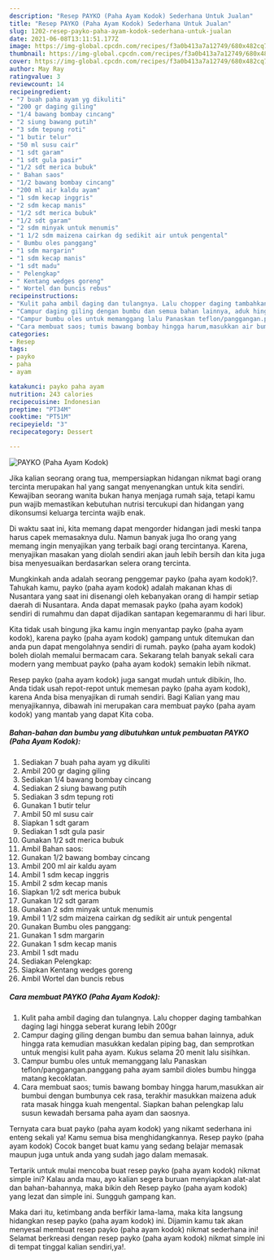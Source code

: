 ```yaml
---
description: "Resep PAYKO (Paha Ayam Kodok) Sederhana Untuk Jualan"
title: "Resep PAYKO (Paha Ayam Kodok) Sederhana Untuk Jualan"
slug: 1202-resep-payko-paha-ayam-kodok-sederhana-untuk-jualan
date: 2021-06-08T13:11:51.177Z
image: https://img-global.cpcdn.com/recipes/f3a0b413a7a12749/680x482cq70/payko-paha-ayam-kodok-foto-resep-utama.jpg
thumbnail: https://img-global.cpcdn.com/recipes/f3a0b413a7a12749/680x482cq70/payko-paha-ayam-kodok-foto-resep-utama.jpg
cover: https://img-global.cpcdn.com/recipes/f3a0b413a7a12749/680x482cq70/payko-paha-ayam-kodok-foto-resep-utama.jpg
author: May Ray
ratingvalue: 3
reviewcount: 14
recipeingredient:
- "7 buah paha ayam yg dikuliti"
- "200 gr daging giling"
- "1/4 bawang bombay cincang"
- "2 siung bawang putih"
- "3 sdm tepung roti"
- "1 butir telur"
- "50 ml susu cair"
- "1 sdt garam"
- "1 sdt gula pasir"
- "1/2 sdt merica bubuk"
- " Bahan saos"
- "1/2 bawang bombay cincang"
- "200 ml air kaldu ayam"
- "1 sdm kecap inggris"
- "2 sdm kecap manis"
- "1/2 sdt merica bubuk"
- "1/2 sdt garam"
- "2 sdm minyak untuk menumis"
- "1 1/2 sdm maizena cairkan dg sedikit air untuk pengental"
- " Bumbu oles panggang"
- "1 sdm margarin"
- "1 sdm kecap manis"
- "1 sdt madu"
- " Pelengkap"
- " Kentang wedges goreng"
- " Wortel dan buncis rebus"
recipeinstructions:
- "Kulit paha ambil daging dan tulangnya. Lalu chopper daging tambahkan daging lagi hingga seberat kurang lebih 200gr"
- "Campur daging giling dengan bumbu dan semua bahan lainnya, aduk hingga rata kemudian masukkan kedalan piping bag, dan semprotkan untuk mengisi kulit paha ayam. Kukus selama 20 menit lalu sisihkan."
- "Campur bumbu oles untuk memanggang lalu Panaskan teflon/panggangan.panggang paha ayam sambil dioles bumbu hingga matang kecoklatan."
- "Cara membuat saos; tumis bawang bombay hingga harum,masukkan air bumbui dengan bumbunya cek rasa, terakhir masukkan maizena aduk rata masak hingga kuah mengental. Siapkan bahan pelengkap lalu susun kewadah bersama paha ayam dan saosnya."
categories:
- Resep
tags:
- payko
- paha
- ayam

katakunci: payko paha ayam 
nutrition: 243 calories
recipecuisine: Indonesian
preptime: "PT34M"
cooktime: "PT51M"
recipeyield: "3"
recipecategory: Dessert

---
```



![PAYKO (Paha Ayam Kodok)](https://img-global.cpcdn.com/recipes/f3a0b413a7a12749/680x482cq70/payko-paha-ayam-kodok-foto-resep-utama.jpg)

Jika kalian seorang orang tua, mempersiapkan hidangan nikmat bagi orang tercinta merupakan hal yang sangat menyenangkan untuk kita sendiri. Kewajiban seorang  wanita bukan hanya menjaga rumah saja, tetapi kamu pun wajib memastikan kebutuhan nutrisi tercukupi dan hidangan yang dikonsumsi keluarga tercinta wajib enak.

Di waktu  saat ini, kita memang dapat mengorder hidangan jadi meski tanpa harus capek memasaknya dulu. Namun banyak juga lho orang yang memang ingin menyajikan yang terbaik bagi orang tercintanya. Karena, menyajikan masakan yang diolah sendiri akan jauh lebih bersih dan kita juga bisa menyesuaikan berdasarkan selera orang tercinta. 



Mungkinkah anda adalah seorang penggemar payko (paha ayam kodok)?. Tahukah kamu, payko (paha ayam kodok) adalah makanan khas di Nusantara yang saat ini disenangi oleh kebanyakan orang di hampir setiap daerah di Nusantara. Anda dapat memasak payko (paha ayam kodok) sendiri di rumahmu dan dapat dijadikan santapan kegemaranmu di hari libur.

Kita tidak usah bingung jika kamu ingin menyantap payko (paha ayam kodok), karena payko (paha ayam kodok) gampang untuk ditemukan dan anda pun dapat mengolahnya sendiri di rumah. payko (paha ayam kodok) boleh diolah memalui bermacam cara. Sekarang telah banyak sekali cara modern yang membuat payko (paha ayam kodok) semakin lebih nikmat.

Resep payko (paha ayam kodok) juga sangat mudah untuk dibikin, lho. Anda tidak usah repot-repot untuk memesan payko (paha ayam kodok), karena Anda bisa menyajikan di rumah sendiri. Bagi Kalian yang mau menyajikannya, dibawah ini merupakan cara membuat payko (paha ayam kodok) yang mantab yang dapat Kita coba.

<!--inarticleads1-->

##### Bahan-bahan dan bumbu yang dibutuhkan untuk pembuatan PAYKO (Paha Ayam Kodok):

1. Sediakan 7 buah paha ayam yg dikuliti
1. Ambil 200 gr daging giling
1. Sediakan 1/4 bawang bombay cincang
1. Sediakan 2 siung bawang putih
1. Sediakan 3 sdm tepung roti
1. Gunakan 1 butir telur
1. Ambil 50 ml susu cair
1. Siapkan 1 sdt garam
1. Sediakan 1 sdt gula pasir
1. Gunakan 1/2 sdt merica bubuk
1. Ambil  Bahan saos:
1. Gunakan 1/2 bawang bombay cincang
1. Ambil 200 ml air kaldu ayam
1. Ambil 1 sdm kecap inggris
1. Ambil 2 sdm kecap manis
1. Siapkan 1/2 sdt merica bubuk
1. Gunakan 1/2 sdt garam
1. Gunakan 2 sdm minyak untuk menumis
1. Ambil 1 1/2 sdm maizena cairkan dg sedikit air untuk pengental
1. Gunakan  Bumbu oles panggang:
1. Gunakan 1 sdm margarin
1. Gunakan 1 sdm kecap manis
1. Ambil 1 sdt madu
1. Sediakan  Pelengkap:
1. Siapkan  Kentang wedges goreng
1. Ambil  Wortel dan buncis rebus




<!--inarticleads2-->

##### Cara membuat PAYKO (Paha Ayam Kodok):

1. Kulit paha ambil daging dan tulangnya. Lalu chopper daging tambahkan daging lagi hingga seberat kurang lebih 200gr
1. Campur daging giling dengan bumbu dan semua bahan lainnya, aduk hingga rata kemudian masukkan kedalan piping bag, dan semprotkan untuk mengisi kulit paha ayam. Kukus selama 20 menit lalu sisihkan.
1. Campur bumbu oles untuk memanggang lalu Panaskan teflon/panggangan.panggang paha ayam sambil dioles bumbu hingga matang kecoklatan.
1. Cara membuat saos; tumis bawang bombay hingga harum,masukkan air bumbui dengan bumbunya cek rasa, terakhir masukkan maizena aduk rata masak hingga kuah mengental. Siapkan bahan pelengkap lalu susun kewadah bersama paha ayam dan saosnya.




Ternyata cara buat payko (paha ayam kodok) yang nikamt sederhana ini enteng sekali ya! Kamu semua bisa menghidangkannya. Resep payko (paha ayam kodok) Cocok banget buat kamu yang sedang belajar memasak maupun juga untuk anda yang sudah jago dalam memasak.

Tertarik untuk mulai mencoba buat resep payko (paha ayam kodok) nikmat simple ini? Kalau anda mau, ayo kalian segera buruan menyiapkan alat-alat dan bahan-bahannya, maka bikin deh Resep payko (paha ayam kodok) yang lezat dan simple ini. Sungguh gampang kan. 

Maka dari itu, ketimbang anda berfikir lama-lama, maka kita langsung hidangkan resep payko (paha ayam kodok) ini. Dijamin kamu tak akan menyesal membuat resep payko (paha ayam kodok) nikmat sederhana ini! Selamat berkreasi dengan resep payko (paha ayam kodok) nikmat simple ini di tempat tinggal kalian sendiri,ya!.

